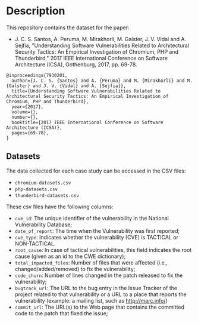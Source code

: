 # Description
This repository contains the dataset for the paper:

- J. C. S. Santos, A. Peruma, M. Mirakhorli, M. Galster, J. V. Vidal and A. Sejfia, "Understanding Software Vulnerabilities Related to Architectural Security Tactics: An Empirical Investigation of Chromium, PHP and Thunderbird," 2017 IEEE International Conference on Software Architecture (ICSA), Gothenburg, 2017, pp. 69-78.

```
@inproceedings{7930201, 
  author={J. C. S. {Santos} and A. {Peruma} and M. {Mirakhorli} and M. {Galster} and J. V. {Vidal} and A. {Sejfia}}, 
  title={Understanding Software Vulnerabilities Related to Architectural Security Tactics: An Empirical Investigation of Chromium, PHP and Thunderbird}, 
  year={2017}, 
  volume={}, 
  number={}, 
  booktitle={2017 IEEE International Conference on Software Architecture (ICSA)},   
  pages={69-78},
}
```
## Datasets
The data collected for each case study can be accessed in the CSV files:

- `chromium-datasets.csv`
- `php-datasets.csv`
- `thunderbird-datasets.csv`

These csv files have the following columns:

- `cve_id`: The unique identifier of the vulnerability in the National Vulnerability Database;
- `date_of_report`: The time when the Vulnerability was first reported;
- `cve_type`: Indicates whether the vulnerability (CVE) is TACTICAL or NON-TACTICAL.
- `root_cause`: In case of tactical vulnerabilities, this field indicates the root cause (given as an id to the CWE dictionary);
- `total_impacted_files`: Number of files that were affected (i.e., changed/added/removed) to fix the vulnerability;
- `code_churn`: Number of lines changed in the patch released to fix the vulnerability;
- `bugtrack_url`: The URL to the bug entry in the Issue Tracker of the project related to that vulnerability or a URL to a place that reports the vulnerability (example: a mailing list, such as http://marc.info/)
- `commit_url`: The URL(s) to the Web page that contains the committed code to the patch that fixed the issue;
